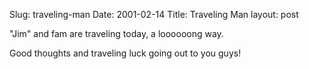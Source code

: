 Slug: traveling-man
Date: 2001-02-14
Title: Traveling Man
layout: post

&quot;Jim&quot; and fam are traveling today, a loooooong way.

Good thoughts and traveling luck going out to you guys!
